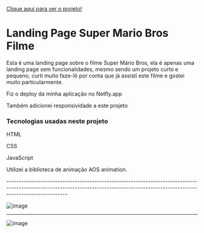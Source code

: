 <a href="https://supermariobrosfilme.netlify.app">Clique aqui para ver o projeto!</a>

<h1>Landing Page Super Mario Bros Filme</h1>

<p>Esta é uma landing page sobre o filme Super Mário Bros, ela é apenas uma landing page sem funcionalidades, mesmo sendo um projeto curto e pequeno, curti muito faze-lô por conta que já assisti este filme e gostei muito particularmente.</p>
<p>Fiz o deploy da minha aplicação no Netfly.app</p>
<p>Também adicionei responsividade a este projeto</p>


<h3>Tecnologias usadas neste projeto</h3>
<p>HTML</p>
<p>CSS</p>
<p>JavaScript</p>
<p>Utilizei a biblioteca de animação AOS animation.</p>
-------------------------------------------------------------------------------------------------------------------------------------------------------------------------------------

![image](https://github.com/DevGustavoGantois/Landing-Page-Super-Mario-Bros-Filme/assets/123424700/55e6b4a2-c1c2-4db0-bf8a-5bdabe0228b7)

------------------------------------------------------------------------------------------------------------------------------------------

![image](https://github.com/DevGustavoGantois/Landing-Page-Super-Mario-Bros-Filme/assets/123424700/2e19d147-99be-4bd5-a5f2-42ceefd65306)

